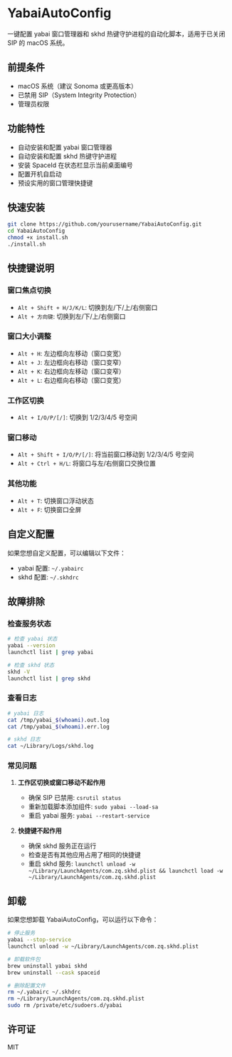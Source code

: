 # YabaiAutoConfig

一键配置 yabai 窗口管理器和 skhd 热键守护进程的自动化脚本，适用于已关闭 SIP 的 macOS 系统。

## 前提条件

- macOS 系统（建议 Sonoma 或更高版本）
- 已禁用 SIP（System Integrity Protection）
- 管理员权限

## 功能特性

- 自动安装和配置 yabai 窗口管理器
- 自动安装和配置 skhd 热键守护进程
- 安装 SpaceId 在状态栏显示当前桌面编号
- 配置开机自启动
- 预设实用的窗口管理快捷键

## 快速安装

```bash
git clone https://github.com/yourusername/YabaiAutoConfig.git
cd YabaiAutoConfig
chmod +x install.sh
./install.sh
```

## 快捷键说明

### 窗口焦点切换
- `Alt + Shift + H/J/K/L`: 切换到左/下/上/右侧窗口
- `Alt + 方向键`: 切换到左/下/上/右侧窗口

### 窗口大小调整
- `Alt + H`: 左边框向左移动（窗口变宽）
- `Alt + J`: 左边框向右移动（窗口变窄）
- `Alt + K`: 右边框向左移动（窗口变窄）
- `Alt + L`: 右边框向右移动（窗口变宽）

### 工作区切换
- `Alt + I/O/P/[/]`: 切换到 1/2/3/4/5 号空间

### 窗口移动
- `Alt + Shift + I/O/P/[/]`: 将当前窗口移动到 1/2/3/4/5 号空间
- `Alt + Ctrl + H/L`: 将窗口与左/右侧窗口交换位置

### 其他功能
- `Alt + T`: 切换窗口浮动状态
- `Alt + F`: 切换窗口全屏

## 自定义配置

如果您想自定义配置，可以编辑以下文件：

- yabai 配置: `~/.yabairc`
- skhd 配置: `~/.skhdrc`

## 故障排除

### 检查服务状态
```bash
# 检查 yabai 状态
yabai --version
launchctl list | grep yabai

# 检查 skhd 状态
skhd -V
launchctl list | grep skhd
```

### 查看日志
```bash
# yabai 日志
cat /tmp/yabai_$(whoami).out.log
cat /tmp/yabai_$(whoami).err.log

# skhd 日志
cat ~/Library/Logs/skhd.log
```

### 常见问题

1. **工作区切换或窗口移动不起作用**
   - 确保 SIP 已禁用: `csrutil status`
   - 重新加载脚本添加组件: `sudo yabai --load-sa`
   - 重启 yabai 服务: `yabai --restart-service`

2. **快捷键不起作用**
   - 确保 skhd 服务正在运行
   - 检查是否有其他应用占用了相同的快捷键
   - 重启 skhd 服务: `launchctl unload -w ~/Library/LaunchAgents/com.zq.skhd.plist && launchctl load -w ~/Library/LaunchAgents/com.zq.skhd.plist`

## 卸载

如果您想卸载 YabaiAutoConfig，可以运行以下命令：

```bash
# 停止服务
yabai --stop-service
launchctl unload -w ~/Library/LaunchAgents/com.zq.skhd.plist

# 卸载软件包
brew uninstall yabai skhd
brew uninstall --cask spaceid

# 删除配置文件
rm ~/.yabairc ~/.skhdrc
rm ~/Library/LaunchAgents/com.zq.skhd.plist
sudo rm /private/etc/sudoers.d/yabai
```

## 许可证

MIT
